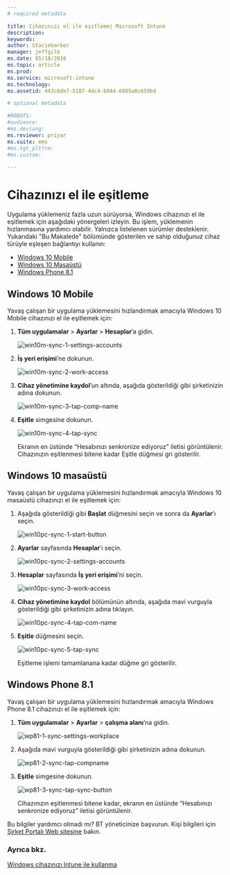 ```yaml
---
# required metadata

title: Cihazınızı el ile eşitleme| Microsoft Intune
description:
keywords:
author: Staciebarker
manager: jeffgilb
ms.date: 05/18/2016
ms.topic: article
ms.prod:
ms.service: microsoft-intune
ms.technology:
ms.assetid: 443c6de7-5187-4dc4-b844-6085a0c659bd

# optional metadata

#ROBOTS:
#audience:
#ms.devlang:
ms.reviewer: priyar
ms.suite: ems
#ms.tgt_pltfrm:
#ms.custom:

---
```



# Cihazınızı el ile eşitleme
Uygulama yüklemeniz fazla uzun sürüyorsa, Windows cihazınızı el ile eşitlemek için aşağıdaki yönergeleri izleyin. Bu işlem, yüklemenin hızlanmasına yardımcı olabilir. Yalnızca listelenen sürümler desteklenir. Yukarıdaki "Bu Makalede" bölümünde gösterilen ve sahip olduğunuz cihaz türüyle eşleşen bağlantıyı kullanın:

* [Windows 10 Mobile](#windows-10-mobile)
* [Windows 10 Masaüstü](#windows-10-desktop)
* [Windows Phone 8.1](#windows-phone-8-1)


## Windows 10 Mobile
Yavaş çalışan bir uygulama yüklemesini hızlandırmak amacıyla Windows 10 Mobile cihazınızı el ile eşitlemek için:

1. **Tüm uygulamalar** > **Ayarlar** > **Hesaplar**’a gidin.

    ![win10m-sync-1-settings-accounts](./media/win10m-sync-1-settings-accounts.png)
    
2. **İş yeri erişimi**’ne dokunun.

    ![win10m-sync-2-work-access](./media/win10m-sync-2-work-access.png)
    
3. **Cihaz yönetimine kaydol**’un altında, aşağıda gösterildiği gibi şirketinizin adına dokunun.

    ![win10m-sync-3-tap-comp-name](./media/win10m-sync-3-tap-comp-name.png)
    
4. **Eşitle** simgesine dokunun.

    ![win10m-sync-4-tap-sync](./media/win10m-sync-4-tap-sync.png)
    
    Ekranın en üstünde “Hesabınızı senkronize ediyoruz” iletisi görüntülenir. Cihazınızın eşitlenmesi bitene kadar Eşitle düğmesi gri gösterilir.

## Windows 10 masaüstü
Yavaş çalışan bir uygulama yüklemesini hızlandırmak amacıyla Windows 10 masaüstü cihazınızı el ile eşitlemek için:

1. Aşağıda gösterildiği gibi **Başlat** düğmesini seçin ve sonra da **Ayarlar**’ı seçin.

    ![win10pc-sync-1-start-button](./media/win10pc-sync-1-start-button.png)
    
2. **Ayarlar** sayfasında **Hesaplar**’ı seçin.
 
    ![win10pc-sync-2-settings-accounts](./media/win10pc-sync-2-settings-accounts.png)
    
3. **Hesaplar** sayfasında **İş yeri erişimi**’ni seçin.
    
    ![win10pc-sync-3-work-access](./media/win10pc-sync-3-work-access.png)
    
4. **Cihaz yönetimine kaydol** bölümünün altında, aşağıda mavi vurguyla gösterildiği gibi şirketinizin adına tıklayın.
    
    ![win10pc-sync-4-tap-com-name](./media/win10pc-sync-4-tap-com-name.png)
   
5. **Eşitle** düğmesini seçin.
    
    ![win10pc-sync-5-tap-sync](./media/win10pc-sync-5-tap-sync.png)
   
   Eşitleme işlemi tamamlanana kadar düğme gri gösterilir.

## Windows Phone 8.1
Yavaş çalışan bir uygulama yüklemesini hızlandırmak amacıyla Windows Phone 8.1 cihazınızı el ile eşitlemek için:

1. **Tüm uygulamalar** > **Ayarlar** > **çalışma alanı**’na gidin.

    ![wp81-1-sync-settings-workplace](./media/wp81-1-sync-settings-workplace.png)
    
2. Aşağıda mavi vurguyla gösterildiği gibi şirketinizin adına dokunun.

    ![wp81-2-sync-tap-compname](./media/wp81-2-sync-tap-compname.png)
   
3. **Eşitle** simgesine dokunun.

    ![wp81-3-sync-tap-sync-button](./media/wp81-3-sync-tap-sync-button.png)
    
   Cihazınızın eşitlenmesi bitene kadar, ekranın en üstünde “Hesabınızı senkronize ediyoruz” iletisi görüntülenir.

Bu bilgiler yardımcı olmadı mı? BT yöneticinize başvurun. Kişi bilgileri için [Şirket Portalı Web sitesine](http://portal.manage.microsoft.com) bakın.

### Ayrıca bkz.
[Windows cihazınızı Intune ile kullanma](using-your-windows-device-with-intune.md)


<!--HONumber=Jun16_HO2-->


